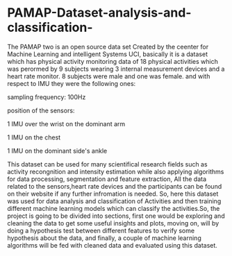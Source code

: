 # PAMAP-Dataset-analysis-and-classification-
The PAMAP two is an open source data set Created by the ceenter for Machine Learning and intelligent Systems UCI, basically it is a dataset which has physical activity monitoring data of 18 physical activities which was perormed by 9 subjects wearing 3 internal measurement devices and a heart rate monitor. 8 subjects were male and one was female. and with respect to IMU they were the following ones:

sampling frequency: 100Hz

position of the sensors:

1 IMU over the wrist on the dominant arm

1 IMU on the chest

1 IMU on the dominant side's ankle

This dataset can be used for many scientifical research fields such as activity recongnition and intensity estimation while also applying algorithms for data processing, segmentation and feature extraction, All the data related to the sensors,heart rate devices and the participants can be found on their website if any further infromation is needed. So, here this dataset was used for data analysis and classification of Activities and then training different machine learning models which can classify the activities.So, the project is going to be divided into sections, first one would be exploring and cleaning the data to get some useful insights and plots, moving on, will by doing a hypothesis test between different features to verify some hypothesis about the data, and finally, a couple of machine learning algorithms will be fed with cleaned data and evaluated using this dataset.
